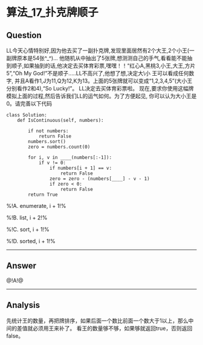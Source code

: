 # 算法_17_扑克牌顺子


## Question
LL今天心情特别好,因为他去买了一副扑克牌,发现里面居然有2个大王,2个小王(一副牌原本是54张^_^)...
他随机从中抽出了5张牌,想测测自己的手气,看看能不能抽到顺子,如果抽到的话,他决定去买体育彩票,嘿嘿！！“红心A,黑桃3,小王,大王,方片5”,“Oh My God!”不是顺子.....LL不高兴了,他想了想,决定大\小 王可以看成任何数字,
并且A看作1,J为11,Q为12,K为13。上面的5张牌就可以变成“1,2,3,4,5”(大小王分别看作2和4),“So Lucky!”。
LL决定去买体育彩票啦。 现在,要求你使用这幅牌模拟上面的过程,然后告诉我们LL的运气如何。为了方便起见,
你可以认为大小王是0。请完善以下代码
```
class Solution:
    def IsContinuous(self, numbers):

​        if not numbers:
​            return False
​        numbers.sort()
​        zero = numbers.count(0)

​        for i, v in ____(numbers[:-1]):
​            if v != 0:
​                if numbers[i + 1] == v:
​                    return False
​                zero = zero - (numbers[____] - v - 1)
​                if zero < 0:
​                    return False
​        return True
```

%!A. enumerate, i + 1!%

%!B. list, i + 2!%

%!C. sort, i + 1!%

%!D. sorted, i + 1!%

----

## Answer
@!A!@

----

## Analysis

先统计王的数量，再把牌排序，如果后面一个数比前面一个数大于1以上，那么中间的差值就必须用王来补了。
看王的数量够不够，如果够就返回true，否则返回false。
